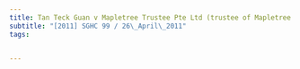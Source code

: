 ```yaml
---
title: Tan Teck Guan v Mapletree Trustee Pte Ltd (trustee of Mapletree Industrial Trust) 
subtitle: "[2011] SGHC 99 / 26\_April\_2011"
tags:


---
```


